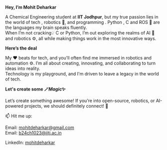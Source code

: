 **Hey, I’m Mohit Deharkar**    

A Chemical Engineering student at **IIT Jodhpur**, but my true passion lies in the world of tech , robotics 🤖, and programming 
. Python , C and ROS 🤖 are the languages my brain speaks fluently.   
When I’m not cracking💡 C or Python, I’m out exploring the 
realms of AI 🧠 and robotics ⚙️, all while making things work in the most innovative ways.  

**Here’s the deal**

My ❤️ beats for tech, and you'll often find me immersed in robotics and automation ⚙️. I’m all about creating, innovating, and collaborating to turn ideas into reality.  
Technology is my playground, and I'm driven to leave a legacy in the world of tech.

**Let's create some 🪄***Magic***✨**

Let’s create something awesome! If you’re into open-source, robotics, or AI-powered projects, we should definitely connect! 🚀

📫 Hit me up:

Email: mohitdeharkar@gmail.com  
Email: b24ch1023@iitj.ac.in



LinkedIn: [mohitdeharkar](www.linkedin.com/in/mohitdeharkar)
<!---
mohIITech/mohIITech is a ✨ special ✨ repository because its `README.md` (this file) appears on your GitHub profile.
You can click the Preview link to take a look at your changes.
--->
